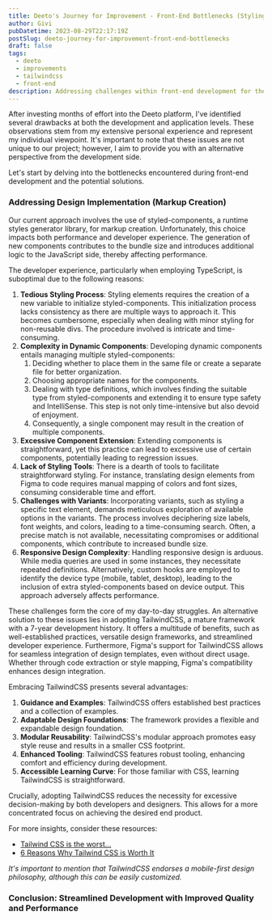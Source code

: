 ```yaml
---
title: Deeto's Journey for Improvement - Front-End Bottlenecks (Styling and Design)
author: Givi
pubDatetime: 2023-08-29T22:17:19Z
postSlug: deeto-journey-for-improvement-front-end-bottlenecks
draft: false
tags:
  - deeto
  - improvements
  - tailwindcss
  - front-end
description: Addressing challenges within front-end development for the Deeto platform, the post highlights concerns surrounding the performance implications of styled-components, the intricacies of dynamic component creation, and the intricacies of achieving responsive design. The proposition to embrace TailwindCSS is presented, emphasizing its benefits including established best practices, modular reusability, and seamless integration with design tools like Figma.
---
```


After investing months of effort into the Deeto platform, I've identified several drawbacks at both the development and application levels. These observations stem from my extensive personal experience and represent my individual viewpoint. It's important to note that these issues are not unique to our project; however, I aim to provide you with an alternative perspective from the development side.

Let's start by delving into the bottlenecks encountered during front-end development and the potential solutions.

### Addressing Design Implementation (Markup Creation)

Our current approach involves the use of styled-components, a runtime styles generator library, for markup creation. Unfortunately, this choice impacts both performance and developer experience. The generation of new components contributes to the bundle size and introduces additional logic to the JavaScript side, thereby affecting performance.

The developer experience, particularly when employing TypeScript, is suboptimal due to the following reasons:

1. **Tedious Styling Process**: Styling elements requires the creation of a new variable to initialize styled-components. This initialization process lacks consistency as there are multiple ways to approach it. This becomes cumbersome, especially when dealing with minor styling for non-reusable divs. The procedure involved is intricate and time-consuming.
2. **Complexity in Dynamic Components**: Developing dynamic components entails managing multiple styled-components:
   1. Deciding whether to place them in the same file or create a separate file for better organization.
   2. Choosing appropriate names for the components.
   3. Dealing with type definitions, which involves finding the suitable type from styled-components and extending it to ensure type safety and IntelliSense. This step is not only time-intensive but also devoid of enjoyment.
   4. Consequently, a single component may result in the creation of multiple components.
3. **Excessive Component Extension**: Extending components is straightforward, yet this practice can lead to excessive use of certain components, potentially leading to regression issues.
4. **Lack of Styling Tools**: There is a dearth of tools to facilitate straightforward styling. For instance, translating design elements from Figma to code requires manual mapping of colors and font sizes, consuming considerable time and effort.
5. **Challenges with Variants**: Incorporating variants, such as styling a specific text element, demands meticulous exploration of available options in the variants. The process involves deciphering size labels, font weights, and colors, leading to a time-consuming search. Often, a precise match is not available, necessitating compromises or additional components, which contribute to increased bundle size.
6. **Responsive Design Complexity**: Handling responsive design is arduous. While media queries are used in some instances, they necessitate repeated definitions. Alternatively, custom hooks are employed to identify the device type (mobile, tablet, desktop), leading to the inclusion of extra styled-components based on device output. This approach adversely affects performance.

These challenges form the core of my day-to-day struggles. An alternative solution to these issues lies in adopting TailwindCSS, a mature framework with a 7-year development history. It offers a multitude of benefits, such as well-established practices, versatile design frameworks, and streamlined developer experience. Furthermore, Figma's support for TailwindCSS allows for seamless integration of design templates, even without direct usage. Whether through code extraction or style mapping, Figma's compatibility enhances design integration.

Embracing TailwindCSS presents several advantages:

1. **Guidance and Examples**: TailwindCSS offers established best practices and a collection of examples.
2. **Adaptable Design Foundations**: The framework provides a flexible and expandable design foundation.
3. **Modular Reusability**: TailwindCSS's modular approach promotes easy style reuse and results in a smaller CSS footprint.
4. **Enhanced Tooling**: TailwindCSS features robust tooling, enhancing comfort and efficiency during development.
5. **Accessible Learning Curve**: For those familiar with CSS, learning TailwindCSS is straightforward.

Crucially, adopting TailwindCSS reduces the necessity for excessive decision-making by both developers and designers. This allows for a more concentrated focus on achieving the desired end product.

For more insights, consider these resources:

- [Tailwind CSS is the worst…](https://www.youtube.com/watch?v=lHZwlzOUOZ4)
- [6 Reasons Why Tailwind CSS is Worth It](https://encircletechnologies.com/blog/6-reasons-why-tailwind-css-is-worth-it/)

_It's important to mention that TailwindCSS endorses a mobile-first design philosophy, although this can be easily customized._

### Conclusion: Streamlined Development with Improved Quality and Performance
